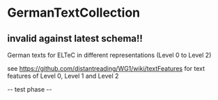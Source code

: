 # GermanTextCollection 

## invalid against latest schema!!

German texts for ELTeC in different representations (Level 0 to Level 2)

see https://github.com/distantreading/WG1/wiki/textFeatures for text features of Level 0, Level 1 and Level 2

-- test phase --
